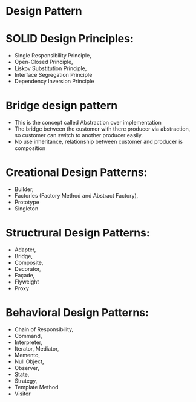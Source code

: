 # Design Pattern

# SOLID Design Principles: 
- Single Responsibility Principle, 
- Open-Closed Principle, 
- Liskov Substitution Principle, 
- Interface Segregation Principle 
- Dependency Inversion Principle

# Bridge design pattern
- This is the concept called Abstraction over implementation
- The bridge between the customer with there producer via abstraction, so customer can switch to another producer easily.
- No use inheritance, relationship between customer and producer is composition

# Creational Design Patterns: 
- Builder, 
- Factories (Factory Method and Abstract Factory), 
- Prototype 
- Singleton
# Structrural Design Patterns: 
- Adapter, 
- Bridge, 
- Composite, 
- Decorator, 
- Façade, 
- Flyweight 
- Proxy
# Behavioral Design Patterns: 
- Chain of Responsibility, 
- Command, 
- Interpreter, 
- Iterator, Mediator, 
- Memento, 
- Null Object, 
- Observer, 
- State, 
- Strategy, 
- Template Method 
- Visitor
